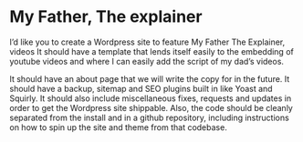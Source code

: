 # My Father, The explainer

I’d like you to create a Wordpress site to feature My Father The Explainer, videos 
It should have a template that lends itself easily to the embedding of youtube videos and where I can easily add the script of my dad’s videos.  

It should have an about page that we will write the copy for in the future. It should have a backup, sitemap and SEO plugins built in like Yoast and Squirly. It should also include miscellaneous fixes, requests and updates in order to get the Wordpress site shippable. Also, the code should be cleanly separated from the install and in a github repository, including instructions on how to spin up the site and theme from that codebase.
